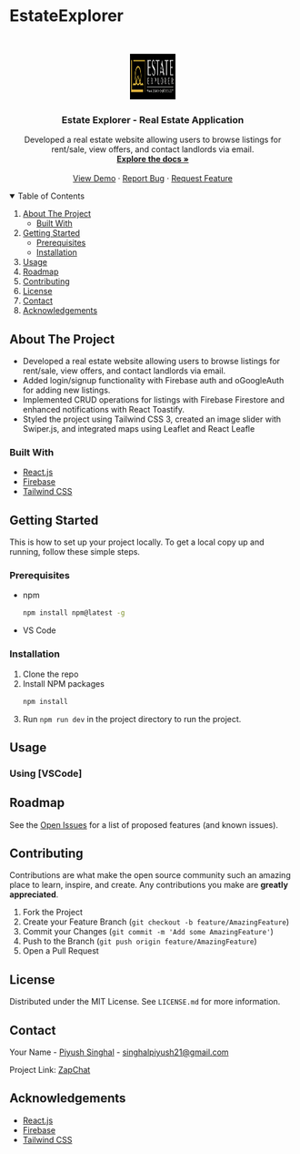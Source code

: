 # EstateExplorer

<!-- PROJECT LOGO -->
<br />
<p align="center">
  <a href="https://github.com/Piyu2103/task-manager-api/blob/master/">
    <img src="src/assets/images/logo.png" alt="Logo" width="80" height="80">
  </a>

  <h3 align="center">Estate Explorer - Real Estate Application</h3>

  <p align="center">
    Developed a real estate website allowing users to browse listings for rent/sale, view offers, and contact landlords via
    email.
    <br />
    <a href="https://github.com/Piyu2103/EstateExplorer?tab=readme-ov-file#estateexplorer"><strong>Explore the docs »</strong></a>
    <br />
    <br />
    <a href="https://github.com/Piyu2103/EstateExplorer?tab=readme-ov-file#estateexplorer#usage">View Demo</a>
    ·
    <a href="https://github.com/Piyu2103/EstateExplorer?tab=readme-ov-file#estateexplorer/issues">Report Bug</a>
    ·
    <a href="https://github.com/Piyu2103/EstateExplorer?tab=readme-ov-file#estateexplorer/issues">Request Feature</a>
  </p>
</p>



<!-- TABLE OF CONTENTS -->
<details open="open">
  <summary>Table of Contents</summary>
  <ol>
    <li>
      <a href="#about-the-project">About The Project</a>
      <ul>
        <li><a href="#built-with">Built With</a></li>
      </ul>
    </li>
    <li>
      <a href="#getting-started">Getting Started</a>
      <ul>
        <li><a href="#prerequisites">Prerequisites</a></li>
        <li><a href="#installation">Installation</a></li>
      </ul>
    </li>
    <li><a href="#usage">Usage</a></li>
    <li><a href="#roadmap">Roadmap</a></li>
    <li><a href="#contributing">Contributing</a></li>
    <li><a href="#license">License</a></li>
    <li><a href="#contact">Contact</a></li>
    <li><a href="#acknowledgements">Acknowledgements</a></li>
  </ol>
</details>



<!-- ABOUT THE PROJECT -->
## About The Project

* Developed a real estate website allowing users to browse listings for rent/sale, view offers, and contact landlords via
email.
* Added login/signup functionality with Firebase auth and oGoogleAuth for adding new listings.
* Implemented CRUD operations for listings with Firebase Firestore and enhanced notifications with React Toastify.
* Styled the project using Tailwind CSS 3, created an image slider with Swiper.js, and integrated maps using Leaflet and
React Leafle



### Built With
* [React.js](https://react.dev/)
* [Firebase](https://firebase.google.com/)
* [Tailwind CSS](https://tailwindcss.com/docs/guides/create-react-app)



<!-- GETTING STARTED -->
## Getting Started

This is how to set up your project locally.
To get a local copy up and running, follow these simple steps.

### Prerequisites 

* npm
  ```sh
  npm install npm@latest -g
  ```
* VS Code

### Installation

1. Clone the repo
2. Install NPM packages
   ```sh
   npm install
3. Run `npm run dev` in the project directory to run the project.


<!-- USAGE EXAMPLES -->
## Usage

### Using [VSCode]


<!-- ROADMAP -->
## Roadmap

See the [Open Issues](https://github.com/Piyu2103/EstateExplorer/issues) for a list of proposed features (and known issues).



<!-- CONTRIBUTING -->
## Contributing

Contributions are what make the open source community such an amazing place to learn, inspire, and create. Any contributions you make are **greatly appreciated**.

1. Fork the Project
2. Create your Feature Branch (`git checkout -b feature/AmazingFeature`)
3. Commit your Changes (`git commit -m 'Add some AmazingFeature'`)
4. Push to the Branch (`git push origin feature/AmazingFeature`)
5. Open a Pull Request



<!-- LICENSE -->
## License

Distributed under the MIT License. See `LICENSE.md` for more information.



<!-- CONTACT -->
## Contact

Your Name - [Piyush Singhal](https://github.com/Piyu2103) - singhalpiyush21@gmail.com

Project Link: [ZapChat](https://github.com/Piyu2103/EstateExplorer/)



<!-- ACKNOWLEDGEMENTS -->
## Acknowledgements
* [React.js](https://react.dev/)
* [Firebase](https://firebase.google.com/)
* [Tailwind CSS](https://tailwindcss.com/docs/guides/create-react-app)



